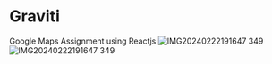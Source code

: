 # Graviti
Google Maps Assignment using Reactjs
![IMG20240222191647 349](https://github.com/MayanaHebakhanam/Graviti/assets/76441726/d93bde40-5006-44c8-8de2-ebf16d944519)
![IMG20240222191647 349](https://github.com/MayanaHebakhanam/Graviti/assets/76441726/4c443e67-4158-443f-a61a-8b6b169cd50f)

